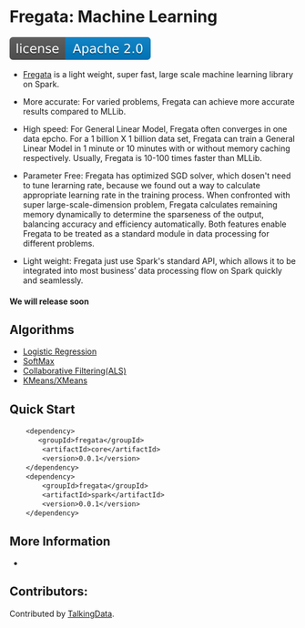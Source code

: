 Fregata: Machine Learning
==================================

[![GitHub license](./img/apache2.svg)](./LICENSE)

- [Fregata](http://talkingdata.com) is a light weight, super fast, large scale machine learning library on Spark.
 
- More accurate: For varied problems, Fregata can achieve more accurate results compared to MLLib.
 
- High speed: For General Linear Model, Fregata often converges in one data epcho. For a 1 billion X 1 billion data set, Fregata can train a General Linear Model in 1 minute or 10 minutes with or without memory caching respectively. Usually, Fregata is 10-100 times faster than MLLib.
 
- Parameter Free: Fregata has optimized SGD solver, which dosen't need to tune lerarning rate, because we found out a way to calculate appropriate learning rate in the training process. When confronted with super large-scale-dimension problem, Fregata calculates remaining memory dynamically to determine the sparseness of the output, balancing accuracy and efficiency automatically. Both features enable Fregata to be treated as a standard module in data processing for different problems.
 
- Light weight: Fregata just use Spark's standard API,  which allows it to be integrated into most business’ data processing flow on Spark quickly and seamlessly.

#### We will release soon

## Algorithms

- [Logistic Regression](./)
- [SoftMax](./docs/softmax.md)
- [Collaborative Filtering(ALS)](./)
- [KMeans/XMeans](./)

## Quick Start

```
    <dependency>
       <groupId>fregata</groupId>
        <artifactId>core</artifactId>
        <version>0.0.1</version>
    </dependency>
    <dependency>
        <groupId>fregata</groupId>
        <artifactId>spark</artifactId>
        <version>0.0.1</version>
    </dependency>
```

## More Information

- 


## Contributors:

Contributed by [TalkingData](https://github.com/TalkingData/Fregata/contributors).
